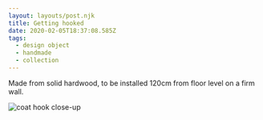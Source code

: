 ```yaml
---
layout: layouts/post.njk
title: Getting hooked
date: 2020-02-05T18:37:08.585Z
tags:
  - design object
  - handmade
  - collection
---
```

Made from solid hardwood, to be installed 120cm from floor level on a firm wall.

![coat hook close-up](./images/KH-thumb.JPG)
